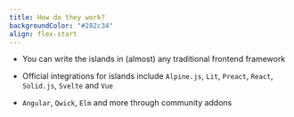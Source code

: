 ```yaml
---
title: How do they work?
backgroundColor: "#282c34"
align: flex-start
---
```


- You can write the islands in (almost) any traditional frontend framework

- Official integrations for islands include `Alpine.js`, `Lit`, `Preact`, `React`, `Solid.js`, `Svelte` and `Vue`
- `Angular`, `Qwick`, `Elm` and more through community addons
